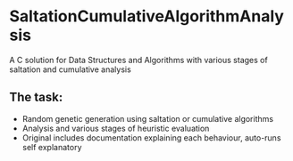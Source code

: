 # SaltationCumulativeAlgorithmAnalysis

<p>A C solution for Data Structures and Algorithms with various stages of saltation and cumulative analysis</p>

<h2>The task: </h2>
<ul>
  <li>Random genetic generation using saltation or cumulative algorithms</li>
  <li>Analysis and various stages of heuristic evaluation</li>
  <li>Original includes documentation explaining each behaviour, auto-runs self explanatory</li>
</ul>
